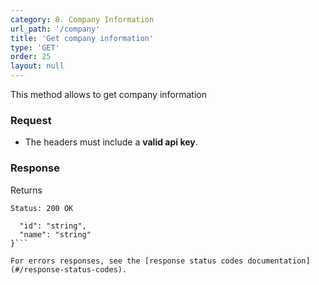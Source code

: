 ```yaml
---
category: 8. Company Information
url_path: '/company'
title: 'Get company information'
type: 'GET'
order: 25
layout: null
---
```


This method allows to get company information 

### Request

* The headers must include a **valid api key**.

### Response

Returns 

```Status: 200 OK```
```{
  "id": "string",
  "name": "string"
}```

For errors responses, see the [response status codes documentation](#/response-status-codes).
